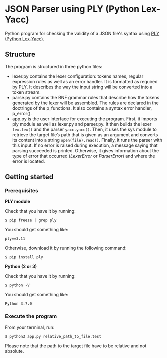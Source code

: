 # JSON Parser using PLY (Python Lex-Yacc)

Python program for checking the validity of a JSON file's syntax using [PLY (Python Lex-Yacc)](http://www.dabeaz.com/ply/ply.html).

## Structure

The program is structured in three python files:

* lexer.py contains the lexer configuration: tokens names, regular expression rules as well as an error handler. It is formatted as required by [PLY](http://www.dabeaz.com/ply/ply.html). It describes the way the input string will be converted into a token stream.
* parse.py contains the BNF grammar rules that describe how the tokens generated by the lexer will be assembled. The rules are declared in the doctrings of the p_functions. It also contains a syntax error handler, p_error().
* app.py is the user interface for executing the program. First, it imports ply module as well as lexer.py and parser.py. It then builds the lexer `lex.lex()` and the parser `yacc.yacc()`. Then, it uses the sys module to retrieve the target file’s path that is given as an argument and converts its content into a string `open(file).read()`. Finally, it runs the parser with this input. If no error is raised during execution, a message saying that parsing succeeded is printed. Otherwise, it gives information about the type of error that occurred (*LexerError* or *ParserError*) and where the error is located.

## Getting started

### Prerequisites 

**PLY module**

Check that you have it by running:

```
$ pip freeze | grep ply
```

You should get something like:

```
ply==3.11
```

Otherwise, download it by running the following command:

```
$ pip install ply
```

**Python (2 or 3)**

Check that you have it by running:

```
$ python -V
```

You should get something like:

```
Python 3.7.0
```

### Execute the program

From your terminal, run:

```
$ python3 app.py relative_path_to_file.test
```

Please note that the path to the target file have to be relative and not absolute.
